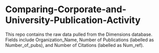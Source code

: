 # Comparing-Corporate-and-University-Publication-Activity

This repo contains the raw data pulled from the Dimensions database. Fields include Organization_Name, Number of Publications (labelled as 	Number_of_pubs), and Number of Citations (labelled as Num_ref).
